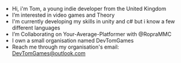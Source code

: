 - Hi, i'm Tom, a young indie developer from the United Kingdom
- I’m interested in video games and Theory
- I'm currently developing my skills in unity and c# but i know a few different languages
- I’m Collaborating on Your-Average-Platformer with @RopraMMC
- I own a small organisation named DevTomGames
- Reach me through my organisation's email: DevTomGames@outlook.com

<!---
Tom17771/Tom17771 is a ✨ special ✨ repository because its `README.md` (this file) appears on your GitHub profile.
You can click the Preview link to take a look at your changes.
--->
